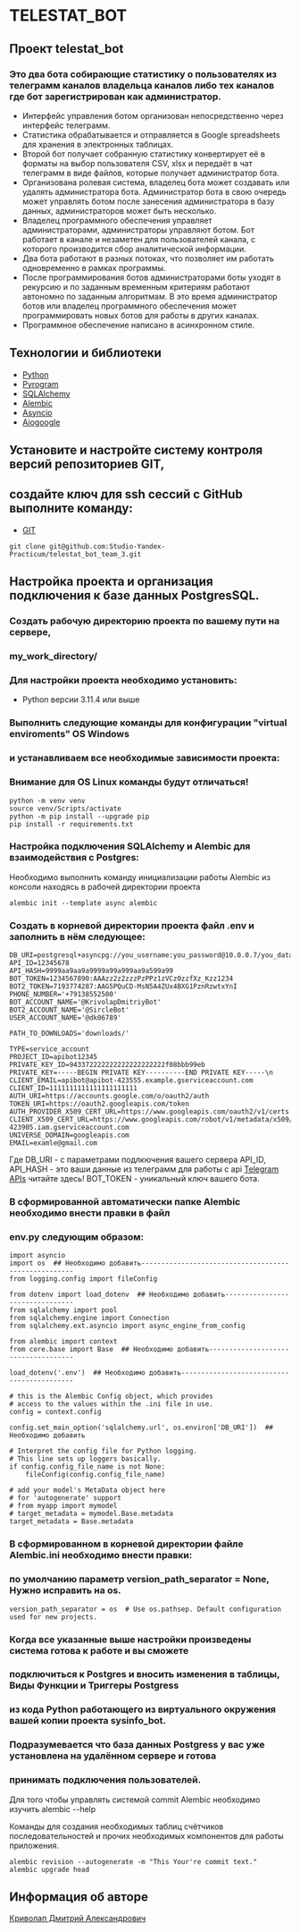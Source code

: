# TELESTAT_BOT

## Проект telestat_bot
### Это два бота собирающие статистику о пользователях из телеграмм каналов владельца каналов либо тех каналов где бот зарегистрирован как администратор.
* Интерфейс управления ботом организован непосредственно через интерфейс телеграмм.
* Статистика обрабатывается и отправляется в Google spreadsheets для хранения в электронных таблицах.
* Второй бот получает собранную статистику конвертирует её в форматы на выбор пользователя CSV, xlsx и
передаёт в чат телеграмм в виде файлов, которые получает администратор бота.
* Организована ролевая система, владелец бота может создавать или удалять
администратора бота. Администратор бота в свою очередь может управлять ботом после занесения администратора в базу данных,
администраторов может быть несколько.
* Владелец программного обеспечения управляет администраторами, администраторы управляют ботом. Бот работает в канале и незаметен для пользователей канала, с которого производится сбор аналитической информации.
* Два бота работают в разных потоках, что позволяет им работать одновременно в рамках программы. 
* После программирования ботов администраторами боты уходят в рекурсию и по заданным временным критериям работают автономно по заданным алгоритмам.
В это время администратор ботов или владелец программного обеспечения может программировать новых ботов для работы в других каналах.
* Программное обеспечение написано в асинхронном стиле.

## Технологии и библиотеки

* [Python](https://www.python.org/)
* [Pyrogram](https://docs.pyrogram.org/)
* [SQLAlchemy](https://pypi.org/project/SQLAlchemy/)
* [Alembic](https://pypi.org/project/alembic/)
* [Asyncio](https://docs.python.org/3/library/asyncio.html)
* [Aiogoogle](https://aiogoogle.readthedocs.io/en/latest/)

## Установите и настройте систему контроля версий репозиториев GIT,
## создайте ключ для ssh сессий с GitHub выполните команду:

* [GIT](https://git-scm.com/book/en/v2/Getting-Started-Installing-Git/)

```
git clone git@github.com:Studio-Yandex-Practicum/telestat_bot_team_3.git
```

## Настройка проекта и организация подключения к базе данных PostgresSQL.

### Создать рабочую директорию проекта по вашему пути на сервере, 
### my_work_directory/
### Для настройки проекта необходимо установить:

* Python версии 3.11.4 или выше

### Выполнить следующие команды для конфигурации "virtual enviroments" OS Windows
### и устанавливаем все необходимые зависимости проекта:
### Внимание для OS Linux команды будут отличаться!

```
python -m venv venv
source venv/Scripts/activate
python -m pip install --upgrade pip
pip install -r requirements.txt
```

### Настройка подключения SQLAlchemy и Alembic для взаимодействия с Postgres:

Необходимо выполнить команду инициализации работы Alembic из консоли
находясь в рабочей директории проекта
```
alembic init --template async alembic
```

### Создать в корневой директории проекта файл .env и заполнить в нём следующее:

```
DB_URI=postgresql+asyncpg://you_username:you_password@10.0.0.7/you_database_name
API_ID=12345678
API_HASH=9999aa9aa9a9999a99a999aa9a599a99
BOT_TOKEN=1234567890:AAAzz2z2zzzPzPPz1zVCz0zzfXz_Kzz1234
BOT2_TOKEN=7193774287:AAG5PQuCD-MsN5A4ZUx4BXG1PznRzwtxYnI
PHONE_NUMBER='+79138552500'
BOT_ACCOUNT_NAME='@KrivolapDmitriyBot'
BOT2_ACCOUNT_NAME='@SircleBot'
USER_ACCOUNT_NAME='@dk06789'

PATH_TO_DOWNLOADS='downloads/'

TYPE=service_account
PROJECT_ID=apibot12345
PRIVATE_KEY_ID=943372222222222222222222f08bbb99eb
PRIVATE_KEY=-----BEGIN PRIVATE KEY----------END PRIVATE KEY-----\n
CLIENT_EMAIL=apibot@apibot-423555.example.gserviceaccount.com
CLIENT_ID=1111111111111111111111
AUTH_URI=https://accounts.google.com/o/oauth2/auth
TOKEN_URI=https://oauth2.googleapis.com/token
AUTH_PROVIDER_X509_CERT_URL=https://www.googleapis.com/oauth2/v1/certs
CLIENT_X509_CERT_URL=https://www.googleapis.com/robot/v1/metadata/x509/apibot%40apibot-423905.iam.gserviceaccount.com
UNIVERSE_DOMAIN=googleapis.com
EMAIL=examle@gmail.com
```

Где DB_URI - с параметрами подлкючения вашего сервера
    API_ID, API_HASH - это ваши данные из телеграмм для работы с api
    [Telegram APIs](https://core.telegram.org/) читайте здесь!
    BOT_TOKEN - уникальный ключ вашего бота.

### В сформированной автоматически папке Alembic необходимо внести правки в файл
### env.py следующим образом:

```
import asyncio
import os  ## Необходимо добавить-----------------------------------------------------
from logging.config import fileConfig

from dotenv import load_dotenv  ## Необходимо добавить--------------------------------
from sqlalchemy import pool
from sqlalchemy.engine import Connection
from sqlalchemy.ext.asyncio import async_engine_from_config

from alembic import context
from core.base import Base  ## Необходимо добавить------------------------------------

load_dotenv('.env')  ## Необходимо добавить-------------------------------------------

# this is the Alembic Config object, which provides
# access to the values within the .ini file in use.
config = context.config

config.set_main_option('sqlalchemy.url', os.environ['DB_URI'])  ## Необходимо добавить

# Interpret the config file for Python logging.
# This line sets up loggers basically.
if config.config_file_name is not None:
    fileConfig(config.config_file_name)

# add your model's MetaData object here
# for 'autogenerate' support
# from myapp import mymodel
# target_metadata = mymodel.Base.metadata
target_metadata = Base.metadata
```

### В сформированном в корневой директории файле Alembic.ini необходимо внести правки:
### по умолчанию параметр version_path_separator = None, Нужно исправить на os.

```
version_path_separator = os  # Use os.pathsep. Default configuration used for new projects.
```

### Когда все указанные выше настройки произведены система готова к работе и вы сможете 
### подключиться к Postgres и вносить изменения в таблицы, Виды Функции и Триггеры Postgress
### из кода Python работающего из виртуального окружения вашей копии проекта sysinfo_bot.
### Подразумевается что база данных Postgress у вас уже установлена на удалённом сервере и готова
### принимать подключения пользователей.

Для того чтобы управлять системой commit Alembic необходимо изучить alembic --help

Команды для создания необходимых таблиц счётчиков последовательностей и прочих необходимых компонентов
для работы приложения.

```
alembic revision --autogenerate -m "This Your're commit text."
alembic upgrade head

```

## Информация об авторе

[Криволап Дмитрий Александрович](https://dk.4vrs.ru)
